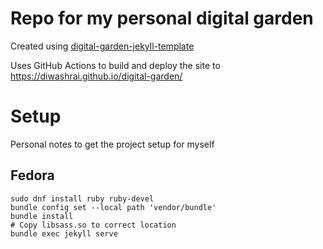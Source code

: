 # Repo for my personal digital garden

Created using [digital-garden-jekyll-template](https://github.com/maximevaillancourt/digital-garden-jekyll-template)

Uses GitHub Actions to build and deploy the site to https://diwashrai.github.io/digital-garden/

# Setup

Personal notes to get the project setup for myself

## Fedora
```
sudo dnf install ruby ruby-devel
bundle config set --local path 'vendor/bundle'
bundle install
# Copy libsass.so to correct location
bundle exec jekyll serve
```

